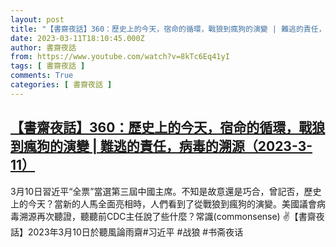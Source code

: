 ```yaml
---
layout: post
title: "【書齋夜話】360：歷史上的今天，宿命的循環，戰狼到瘋狗的演變 | 難逃的責任，病毒的溯源（2023-3-11）"
date: 2023-03-11T18:10:45.000Z
author: 書齋夜話
from: https://www.youtube.com/watch?v=8kTc6Eq41yI
tags: [ 書齋夜話 ]
comments: True
categories: [ 書齋夜話 ]
---
```

<!--1678558245000-->
[【書齋夜話】360：歷史上的今天，宿命的循環，戰狼到瘋狗的演變 | 難逃的責任，病毒的溯源（2023-3-11）](https://www.youtube.com/watch?v=8kTc6Eq41yI)
------

<div>
3月10日習近平“全票”當選第三屆中國主席。不知是故意還是巧合，曾記否，歷史上的今天？當新的人馬全面亮相時，人們看到了從戰狼到瘋狗的演變。美國議會病毒溯源再次聽證，聽聽前CDC主任說了些什麼？常識(commonsense) ✌【書齋夜話】2023年3月10日於聽風論雨齋#习近平 #战狼 #书斋夜话
</div>
